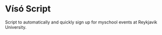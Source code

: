# Vísó Script

Script to automatically and quickly sign up for myschool events at Reykjavik University.
